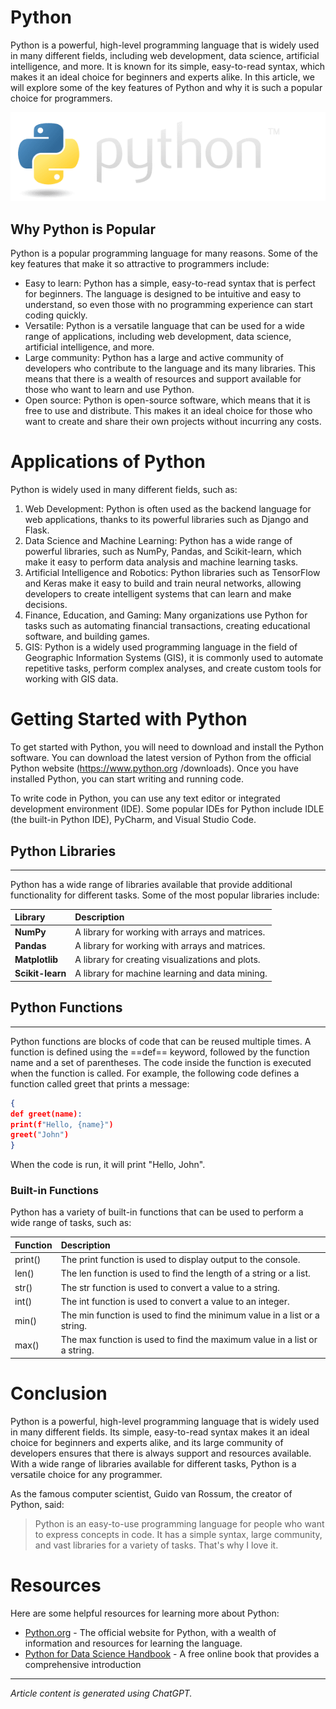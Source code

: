 
# **Python**

Python is a powerful, high-level programming language that is widely used in many different fields,
including web development, data science, artificial intelligence, and more. It is known for its simple,
easy-to-read syntax, which makes it an ideal choice for beginners and experts alike. In this article,
we will explore some of the key features of Python and why it is such a popular choice for
programmers.


![Python Logo](Python_logo_PNG11.png)


## Why Python is Popular

Python is a popular programming language for many reasons. Some of the key features that make
it so attractive to programmers include:
* Easy to learn: Python has a simple, easy-to-read syntax that is perfect for beginners. The
language is designed to be intuitive and easy to understand, so even those with no
programming experience can start coding quickly.
* Versatile: Python is a versatile language that can be used for a wide range of applications,
including web development, data science, artificial intelligence, and more.
* Large community: Python has a large and active community of developers who contribute to
the language and its many libraries. This means that there is a wealth of resources and support
available for those who want to learn and use Python.
* Open source: Python is open-source software, which means that it is free to use and
distribute. This makes it an ideal choice for those who want to create and share their own
projects without incurring any costs.

# Applications of Python

Python is widely used in many different fields, such as:
1. Web Development: Python is often used as the backend language for web applications,
thanks to its powerful libraries such as Django and Flask.
2. Data Science and Machine Learning: Python has a wide range of powerful libraries, such as
NumPy, Pandas, and Scikit-learn, which make it easy to perform data analysis and machine
learning tasks.
3. Artificial Intelligence and Robotics: Python libraries such as TensorFlow and Keras make it
easy to build and train neural networks, allowing developers to create intelligent systems that
can learn and make decisions.
4. Finance, Education, and Gaming: Many organizations use Python for tasks such as
automating financial transactions, creating educational software, and building games.
5. GIS: Python is a widely used programming language in the field of Geographic Information
Systems (GIS), it is commonly used to automate repetitive tasks, perform complex analyses,
and create custom tools for working with GIS data.








# Getting Started with Python

To get started with Python, you will need to download and install the Python software. You can
download the latest version of Python from the official Python website (https://www.python.org
/downloads). Once you have installed Python, you can start writing and running code.

To write code in Python, you can use any text editor or integrated development environment (IDE).
Some popular IDEs for Python include IDLE (the built-in Python IDE), PyCharm, and Visual Studio
Code.

## Python Libraries
___
Python has a wide range of libraries available that provide additional functionality for different
tasks. Some of the most popular libraries include:

|    **Library**    |**Description**           |
|:---          |:---                              |
|**NumPy**     | A library for working with arrays and matrices.|
|**Pandas**          |   A library for working with arrays and matrices.                           |
|**Matplotlib**          |  A library for creating visualizations and plots.                            |
|**Scikit-learn**          |      A library for machine learning and data mining.                        |

## Python Functions
____

Python functions are blocks of code that can be reused multiple times. A function is defined using
the ==def== keyword, followed by the function name and a set of parentheses. The code inside the
function is executed when the function is called.
For example, the following code defines a function called greet that prints a message:

```json
{
def greet(name):
print(f"Hello, {name}")
greet("John")
}
```
When the code is run, it will print "Hello, John".

### **Built-in Functions**

Python has a variety of built-in functions that can be used to perform a wide range of tasks, such as:

| Function            | Description                                                         |
| :----               | :--------                                                           |
| print()             | The print function is used to display output to the console.        |
| len()               | The len function is used to find the length of a string or a list.  |
| str()               | The str function is used to convert a value to a string.            |
| int()               | The int function is used to convert a value to an integer.          |
| min()               | The min function is used to find the minimum value in a list or a string.|
| max()               | The max function is used to find the maximum value in a list or a string.|

# **Conclusion**
Python is a powerful, high-level programming language that is widely used in many different fields.
Its simple, easy-to-read syntax makes it an ideal choice for beginners and experts alike, and its
large community of developers ensures that there is always support and resources available. With
a wide range of libraries available for different tasks, Python is a versatile choice for any
programmer.

As the famous computer scientist, Guido van Rossum, the creator of Python, said:

>Python is an easy-to-use programming language for people who want to express concepts in
code. It has a simple syntax, large community, and vast libraries for a variety of tasks. That's
why I love it.

# **Resources**

Here are some helpful resources for learning more about Python:

* [Python.org](https://www.python.org/) - The official website for Python, with a wealth of information and resources for
learning the language.
* [Python for Data Science Handbook](https://jakevdp.github.io/PythonDataScienceHandbook) - A free online book that provides a comprehensive
introduction
___

*Article content is generated using ChatGPT.*